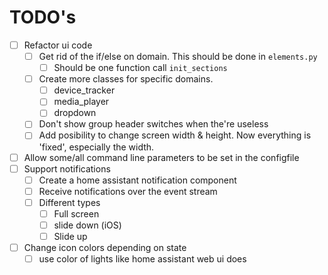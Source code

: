 # TODO's
- [ ] Refactor ui code
   - [ ] Get rid of the if/else on domain. This should be done in `elements.py`
      - [ ] Should be one function call `init_sections`
   - [ ] Create more classes for specific domains.
      - [ ] device_tracker
      - [ ] media_player
      - [ ] dropdown
   - [ ] Don't show group header switches when the're useless
   - [ ] Add posibility to change screen width & height. Now everything is 'fixed', especially the width.
- [ ] Allow some/all command line parameters to be set in the configfile 
- [ ] Support notifications
   - [ ] Create a home assistant notification component
   - [ ] Receive notifications over the event stream
   - [ ] Different types
      - [ ] Full screen
      - [ ] slide down (iOS)
      - [ ] Slide up
- [ ] Change icon colors depending on state
   - [ ] use color of lights like home assistant web ui does   